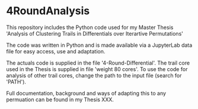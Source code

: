 # 4RoundAnalysis
This repository includes the Python code used for my Master Thesis 'Analysis of Clustering Trails in Differentials over Iterartive Permutations'

The code was written in Python and is made available via a JupyterLab data file for easy access, use and adaptation. 

The actuals code is supplied in the file '4-Round-Differential'.
The trail core used in the Thesis is supplied in file 'weight 80 cores'.
To use the code for analysis of other trail cores, change the path to the input file (search for 'PATH'). 

Full documentation, background and ways of adapting this to any permuation can be found in my Thesis XXX.
